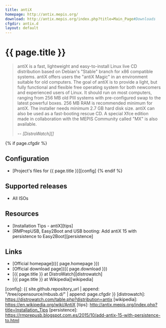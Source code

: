 ```yaml
---
title: antiX
homepage: http://antix.mepis.org/
download: http://antix.mepis.org/index.php?title=Main_Page#Downloads
cfgdir: antix.d
layout: default
---
```


# {{ page.title }}

> antiX is a fast, lightweight and easy-to-install Linux live CD distribution
> based on Debian's "Stable" branch for x86 compatible systems. antiX offers
> users the "antiX Magic" in an environment suitable for old computers. The goal
> of antiX is to provide a light, but fully functional and flexible free
> operating system for both newcomers and experienced users of Linux. It should
> run on most computers, ranging from 256 MB old PIII systems with
> pre-configured swap to the latest powerful boxes. 256 MB RAM is recommended
> minimum for antiX. The installer needs minimum 2.7 GB hard disk size. antiX
> can also be used as a fast-booting rescue CD. A special Xfce edition made in
> collaboration with the MEPIS Community called "MX" is also available.
>
> -- <cite markdown="1">[DistroWatch][]</cite>


{% if page.cfgdir %}
## Configuration

- [Project's files for {{ page.title }}][config]
{% endif %}


## Supported releases

- All ISOs


## Resources

- [Installation Tips - antiX][tips]
- [RMPrepUSB, Easy2Boot and USB booting: Add antiX 15 with persistence to
Easy2Boot][persistence]


## Links

- [Official homepage]({{ page.homepage }})
- [Official download page]({{ page.download }})
- [{{ page.title }} at DistroWatch][distrowatch]
- [{{ page.title }} at Wikipedia][wikipedia]


[config]: {{ site.github.repository_url | append: "/tree/opensource/mbusb.d/" | append: page.cfgdir }}
[distrowatch]: https://distrowatch.com/table.php?distribution=antix
[wikipedia]: https://en.wikipedia.org/wiki/AntiX
[tips]: http://antix.mepis.org/index.php?title=Installation_Tips
[persistence]: https://rmprepusb.blogspot.com.es/2015/10/add-antix-15-with-persistence-to.html
